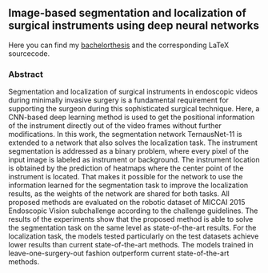 ## Image-based segmentation and localization of surgical instruments using deep neural networks
Here you can find my [bachelorthesis](https://github.com/Amyy/bachelor_thesis/blob/main/thesis.pdf) and the corresponding LaTeX sourcecode.

### Abstract
Segmentation and localization of surgical instruments in endoscopic videos during minimally invasive surgery is a fundamental requirement for supporting the surgeon during this sophisticated surgical technique. Here, a CNN-based deep learning method is used to get the positional information of the instrument directly out of the video frames without further modifications. In this work, the segmentation network TernausNet-11 is extended to a network that also solves the localization task. The instrument segmentation is addressed
as a binary problem, where every pixel of the input image is labeled as instrument or background. The instrument location is obtained by the prediction of heatmaps where the center point of the instrument is located. That makes it possible for the network to use the information learned for the segmentation task to improve the localization results, as the weights of the network are shared for both tasks. All proposed methods are evaluated on the robotic dataset of MICCAI 2015 Endoscopic Vision subchallenge according to the challenge guidelines. The results of the experiments show that the proposed method is able to solve the segmentation task on the same level as state-of-the-art results. For the localization task, the models tested particularly on the test datasets achieve lower results than current state-of-the-art methods. The models trained in leave-one-surgery-out fashion outperform current state-of-the-art methods. 
